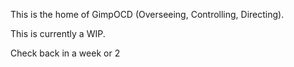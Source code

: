 This is the home of GimpOCD (Overseeing, Controlling, Directing).

This is currently a WIP.

Check back in a week or 2
